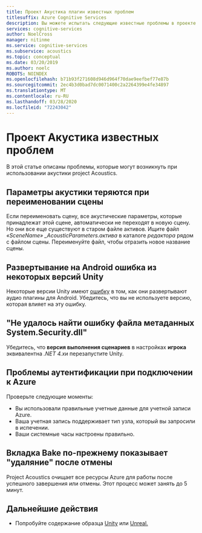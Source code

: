 ```yaml
---
title: Проект Акустика плагин известных проблем
titlesuffix: Azure Cognitive Services
description: Вы можете испытать следующие известные проблемы в проекте акустики.
services: cognitive-services
author: NoelCross
manager: nitinme
ms.service: cognitive-services
ms.subservice: acoustics
ms.topic: conceptual
ms.date: 03/20/2019
ms.author: noelc
ROBOTS: NOINDEX
ms.openlocfilehash: b71b93f271608d946d964f70dae9eefbef77e87b
ms.sourcegitcommit: 2ec4b3d0bad7dc0071400c2a2264399e4fe34897
ms.translationtype: MT
ms.contentlocale: ru-RU
ms.lasthandoff: 03/28/2020
ms.locfileid: "72243042"
---
```

# <a name="project-acoustics-known-issues"></a>Проект Акустика известных проблем
В этой статье описаны проблемы, которые могут возникнуть при использовании акустики project Acoustics.

## <a name="acoustic-parameters-are-lost-when-you-rename-a-scene"></a>Параметры акустики теряются при переименовании сцены

Если переименовать сцену, все акустические параметры, которые принадлежат этой сцене, автоматически не переходят в новую сцену. Но они все еще существуют в старом файле активов. Ищите файл *«SceneName» _AcousticParameters.актива* в каталоге *редактора* рядом с файлом сцены. Переименуйте файл, чтобы отразить новое название сцены.

## <a name="deploy-to-android-bug-from-some-unity-versions"></a>Развертывание на Android ошибка из некоторых версий Unity

Некоторые версии Unity имеют [ошибку](https://issuetracker.unity3d.com/issues/android-ios-audiosource-playing-through-google-resonance-audio-sdk-with-spatializer-enabled-does-not-play-on-built-player) в том, как они развертывают аудио плагины для Android. Убедитесь, что вы не используете версию, которая влияет на эту ошибку.

## <a name="could-not-find-metadata-file-systemsecuritydll-error"></a>"Не удалось найти ошибку файла метаданных System.Security.dll"

Убедитесь, что **версия выполнения сценариев** в настройках **игрока** эквивалентна *.NET 4.x*и перезапустите Unity.

## <a name="authentication-problems-when-connecting-to-azure"></a>Проблемы аутентификации при подключении к Azure

Проверьте следующие моменты:
- Вы использовали правильные учетные данные для учетной записи Azure.
- Ваша учетная запись поддерживает тип узла, который вы запросили в испечении.
- Ваши системные часы настроены правильно.

## <a name="the-bake-tab-still-shows-deleting-after-you-cancel"></a>Вкладка Bake по-прежнему показывает "удаляние" после отмены
Project Acoustics очищает все ресурсы Azure для работы после успешного завершения или отмены. Этот процесс может занять до 5 минут.

## <a name="next-steps"></a>Дальнейшие действия
* Попробуйте содержание образца [Unity](unity-quickstart.md) или [Unreal.](unreal-quickstart.md)
